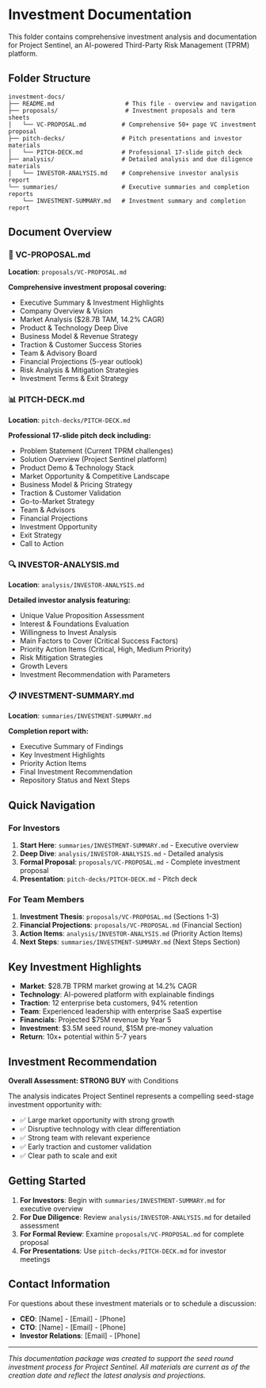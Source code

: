 # Investment Documentation

This folder contains comprehensive investment analysis and documentation for Project Sentinel, an AI-powered Third-Party Risk Management (TPRM) platform.

## Folder Structure

```
investment-docs/
├── README.md                    # This file - overview and navigation
├── proposals/                   # Investment proposals and term sheets
│   └── VC-PROPOSAL.md          # Comprehensive 50+ page VC investment proposal
├── pitch-decks/                # Pitch presentations and investor materials
│   └── PITCH-DECK.md           # Professional 17-slide pitch deck
├── analysis/                   # Detailed analysis and due diligence materials
│   └── INVESTOR-ANALYSIS.md    # Comprehensive investor analysis report
└── summaries/                  # Executive summaries and completion reports
    └── INVESTMENT-SUMMARY.md   # Investment summary and completion report
```

## Document Overview

### 📄 VC-PROPOSAL.md
**Location**: `proposals/VC-PROPOSAL.md`

**Comprehensive investment proposal covering:**
- Executive Summary & Investment Highlights
- Company Overview & Vision
- Market Analysis ($28.7B TAM, 14.2% CAGR)
- Product & Technology Deep Dive
- Business Model & Revenue Strategy
- Traction & Customer Success Stories
- Team & Advisory Board
- Financial Projections (5-year outlook)
- Risk Analysis & Mitigation Strategies
- Investment Terms & Exit Strategy

### 📊 PITCH-DECK.md
**Location**: `pitch-decks/PITCH-DECK.md`

**Professional 17-slide pitch deck including:**
- Problem Statement (Current TPRM challenges)
- Solution Overview (Project Sentinel platform)
- Product Demo & Technology Stack
- Market Opportunity & Competitive Landscape
- Business Model & Pricing Strategy
- Traction & Customer Validation
- Go-to-Market Strategy
- Team & Advisors
- Financial Projections
- Investment Opportunity
- Exit Strategy
- Call to Action

### 🔍 INVESTOR-ANALYSIS.md
**Location**: `analysis/INVESTOR-ANALYSIS.md`

**Detailed investor analysis featuring:**
- Unique Value Proposition Assessment
- Interest & Foundations Evaluation
- Willingness to Invest Analysis
- Main Factors to Cover (Critical Success Factors)
- Priority Action Items (Critical, High, Medium Priority)
- Risk Mitigation Strategies
- Growth Levers
- Investment Recommendation with Parameters

### 📋 INVESTMENT-SUMMARY.md
**Location**: `summaries/INVESTMENT-SUMMARY.md`

**Completion report with:**
- Executive Summary of Findings
- Key Investment Highlights
- Priority Action Items
- Final Investment Recommendation
- Repository Status and Next Steps

## Quick Navigation

### For Investors
1. **Start Here**: `summaries/INVESTMENT-SUMMARY.md` - Executive overview
2. **Deep Dive**: `analysis/INVESTOR-ANALYSIS.md` - Detailed analysis
3. **Formal Proposal**: `proposals/VC-PROPOSAL.md` - Complete investment proposal
4. **Presentation**: `pitch-decks/PITCH-DECK.md` - Pitch deck

### For Team Members
1. **Investment Thesis**: `proposals/VC-PROPOSAL.md` (Sections 1-3)
2. **Financial Projections**: `proposals/VC-PROPOSAL.md` (Financial Section)
3. **Action Items**: `analysis/INVESTOR-ANALYSIS.md` (Priority Action Items)
4. **Next Steps**: `summaries/INVESTMENT-SUMMARY.md` (Next Steps Section)

## Key Investment Highlights

- **Market**: $28.7B TPRM market growing at 14.2% CAGR
- **Technology**: AI-powered platform with explainable findings
- **Traction**: 12 enterprise beta customers, 94% retention
- **Team**: Experienced leadership with enterprise SaaS expertise
- **Financials**: Projected $75M revenue by Year 5
- **Investment**: $3.5M seed round, $15M pre-money valuation
- **Return**: 10x+ potential within 5-7 years

## Investment Recommendation

**Overall Assessment: STRONG BUY** with Conditions

The analysis indicates Project Sentinel represents a compelling seed-stage investment opportunity with:
- ✅ Large market opportunity with strong growth
- ✅ Disruptive technology with clear differentiation
- ✅ Strong team with relevant experience
- ✅ Early traction and customer validation
- ✅ Clear path to scale and exit

## Getting Started

1. **For Investors**: Begin with `summaries/INVESTMENT-SUMMARY.md` for executive overview
2. **For Due Diligence**: Review `analysis/INVESTOR-ANALYSIS.md` for detailed assessment
3. **For Formal Review**: Examine `proposals/VC-PROPOSAL.md` for complete proposal
4. **For Presentations**: Use `pitch-decks/PITCH-DECK.md` for investor meetings

## Contact Information

For questions about these investment materials or to schedule a discussion:

- **CEO**: [Name] - [Email] - [Phone]
- **CTO**: [Name] - [Email] - [Phone]
- **Investor Relations**: [Email] - [Phone]

---

*This documentation package was created to support the seed round investment process for Project Sentinel. All materials are current as of the creation date and reflect the latest analysis and projections.*